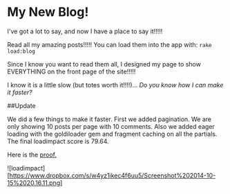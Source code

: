 # My New Blog!

I've got a lot to say, and now I have a place to say it!!!!!

Read all my amazing posts!!!!! You can load them into the app with: `rake load:blog`

Since I know you want to read them all, I designed my page to show EVERYTHING on the front page of the site!!!!!

I know it is a little slow (but totes worth it!!!!)... _Do you know how I can make it faster?_

##Update

We did a few things to make it faster. First we added pagination. We are only showing 10 posts per page with 10 comments. Also we added eager loading with the goldiloader gem and fragment caching on all the partials.  The final loadimpact score is 79.64.

Here is the [proof.](http://loadimpact.com/test/view/1821438)

![loadimpact][https://www.dropbox.com/s/w4yz1ikec4f6uu5/Screenshot%202014-10-15%2020.16.11.png]
